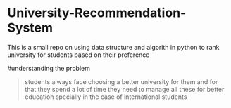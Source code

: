 # University-Recommendation-System
This is a small repo on using data structure and algorith in python to rank university for students based on their preference

#understanding the problem 
 > students always face choosing a better university for them and for that they spend a lot of time
> they need to manage all these for better education specially in the case of international students 